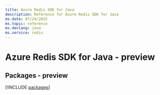```yaml
---
title: Azure Redis SDK for Java
description: Reference for Azure Redis SDK for Java
ms.date: 07/24/2025
ms.topic: reference
ms.devlang: java
ms.service: redis
---
```

# Azure Redis SDK for Java - preview
## Packages - preview
[!INCLUDE [packages](redis-index.md)]